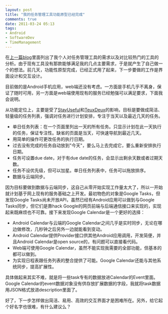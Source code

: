 ```yaml
---
layout: post
title: "我的任务管理工具功能原型已经完成"
comments: true
date: 2011-03-24 05:13
tags:
- Android
- SoftwareDev
- TimeManagement
---
```

在[上一篇blog](http://good-good-study.appspot.com/blog/posts/119001)里面列出了我个人对任务管理工具的需求以及对比较热门的工具的分析。由于现有工具没有那款能够满足我的几点主要需求，于是就产生了自己做一个的想法。前几天，功能性原型完成，已经正式用了起来，下一步要做的工作是界面设计和交互设计。

目前做的是Android手机应用，web端还没有考虑。一方面是手机几乎不离身，保证了随时可用，另一方面是web端使用现有的服务已经勉强可以满足要求，下面我会说明。

从功能定位上，主要是受了[StayUseful](http://stayuseful.com/)和[TeuxDeux](http://teuxdeux.com)的影响，目标是要做成简洁、轻量级的任务列表，强调对任务进行计划安排，专注于当天以及最近几天的任务。

  * 单日任务列表：在一个页面里列出一天的所有任务。只显示计划在此一天执行的任务，保证专注性。缺省的页面是当天，可快速导航到最近几天。
  * 用简单的操作可更改任务的执行日期。
  * 过去没有完成的任务自动放到"今天"，要么马上去完成它，要么重新安排执行日期。
  * 任务可设置due date，对于有due date的任务，会显示出剩余天数或者过期天数。
  * 任务不设优先级，但可以加星。单日任务列表中，任务可以拖放排序。
  * 数据与云端同步。

因为目标要做到数据与云端同步，这自己从零开始实现工作量太大了，所以一开始就计划基于网上现有的服务基础之上开发。最初物色的对象是Google Tasks，但发现Google Tasks尚未开放API，虽然已经有Android应用可以做到与Google Tasks同步，但它们是靠hack Google的网页前端与后端通信接口来实现的，实现起来既麻烦也不可靠。接下来发现Google Calendar是一个更好的选择：

  * Android Calendar与云端的Google Calendar之间几乎是实时同步，无论在哪边做修改，几秒钟之后另外一边就能看到变动。
  * Android Calendar提供Provider接口供其他Android应用调用，开发简便，并且Android Calendar是open source的，有问题可以直接看代码。
  * Web端可使用Google Calendar，虽然不能实现我需要的全部功能，但基本的都可以做到。
  * 为实现日程表跟任务列表的整合提供了可能。Google Calendar还能与其他系统同步，提高扩展性。

具体做起来其实不难，就是将一些task专有的数据放进Calendar的Event里面。Google Calendar的event数据对象没有供存放扩展数据的字段，我就将task数据用JSON格式放进description里面了。

好了，下一步怎样做出简洁、易用、高效的交互界面才是困难所在。另外，给它起个好名字也很难，有什么建议么？
